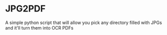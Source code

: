 # JPG2PDF
A simple python script that will allow you pick any directory filled with JPGs and it'll turn them into OCR PDFs

